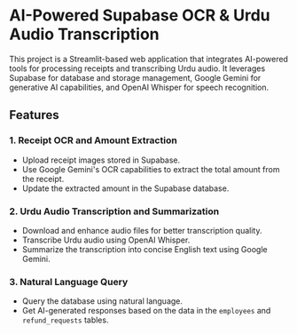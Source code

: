 # AI-Powered Supabase OCR & Urdu Audio Transcription

This project is a Streamlit-based web application that integrates AI-powered tools for processing receipts and transcribing Urdu audio. It leverages Supabase for database and storage management, Google Gemini for generative AI capabilities, and OpenAI Whisper for speech recognition.


## Features

### 1. Receipt OCR and Amount Extraction
- Upload receipt images stored in Supabase.
- Use Google Gemini's OCR capabilities to extract the total amount from the receipt.
- Update the extracted amount in the Supabase database.

### 2. Urdu Audio Transcription and Summarization
- Download and enhance audio files for better transcription quality.
- Transcribe Urdu audio using OpenAI Whisper.
- Summarize the transcription into concise English text using Google Gemini.

### 3. Natural Language Query
- Query the database using natural language.
- Get AI-generated responses based on the data in the `employees` and `refund_requests` tables.
